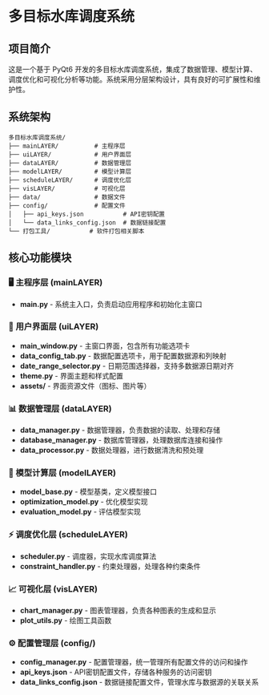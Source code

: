 # 多目标水库调度系统

## 项目简介

这是一个基于 PyQt6 开发的多目标水库调度系统，集成了数据管理、模型计算、调度优化和可视化分析等功能。系统采用分层架构设计，具有良好的可扩展性和维护性。

## 系统架构

```
多目标水库调度系统/
├── mainLAYER/          # 主程序层
├── uiLAYER/            # 用户界面层
├── dataLAYER/          # 数据管理层
├── modelLAYER/         # 模型计算层
├── scheduleLAYER/      # 调度优化层
├── visLAYER/           # 可视化层
├── data/               # 数据文件
├── config/             # 配置文件
│   ├── api_keys.json           # API密钥配置
│   └── data_links_config.json  # 数据链接配置
└── 打包工具/           # 软件打包相关脚本
```

## 核心功能模块

### 🖥️ 主程序层 (mainLAYER)
- **main.py** - 系统主入口，负责启动应用程序和初始化主窗口

### 🎨 用户界面层 (uiLAYER)
- **main_window.py** - 主窗口界面，包含所有功能选项卡
- **data_config_tab.py** - 数据配置选项卡，用于配置数据源和列映射
- **date_range_selector.py** - 日期范围选择器，支持多数据源日期对齐
- **theme.py** - 界面主题和样式配置
- **assets/** - 界面资源文件（图标、图片等）

### 📊 数据管理层 (dataLAYER)
- **data_manager.py** - 数据管理器，负责数据的读取、处理和存储
- **database_manager.py** - 数据库管理器，处理数据库连接和操作
- **data_processor.py** - 数据处理器，进行数据清洗和预处理

### 🧮 模型计算层 (modelLAYER)
- **model_base.py** - 模型基类，定义模型接口
- **optimization_model.py** - 优化模型实现
- **evaluation_model.py** - 评估模型实现

### ⚡ 调度优化层 (scheduleLAYER)
- **scheduler.py** - 调度器，实现水库调度算法
- **constraint_handler.py** - 约束处理器，处理各种约束条件

### 📈 可视化层 (visLAYER)
- **chart_manager.py** - 图表管理器，负责各种图表的生成和显示
- **plot_utils.py** - 绘图工具函数

### ⚙️ 配置管理层 (config/)
- **config_manager.py** - 配置管理器，统一管理所有配置文件的访问和操作
- **api_keys.json** - API密钥配置文件，存储各种服务的访问密钥
- **data_links_config.json** - 数据链接配置文件，管理水库与数据源的关联关系
